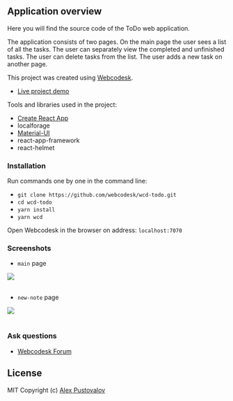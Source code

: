## Application overview

Here you will find the source code of the ToDo web application. 

The application consists of two pages.
On the main page the user sees a list of all the tasks. The user can separately view the completed and unfinished tasks.
The user can delete tasks from the list. The user adds a new task on another page.

This project was created using [Webcodesk](https://github.com/webcodesk/webcodesk-srv). 

* [Live project demo](https://ide.webcodesk.com/?appDemo=https://wcd-todo-demo.web.app/) 

Tools and libraries used in the project:

* [Create React App](https://github.com/facebook/create-react-app)
* localforage
* [Material-UI](https://material-ui.com/)
* react-app-framework
* react-helmet

### Installation

Run commands one by one in the command line:

* `git clone https://github.com/webcodesk/wcd-todo.git`
* `cd wcd-todo`
* `yarn install`
* `yarn wcd`

Open Webcodesk in the browser on address: `localhost:7070`


### Screenshots

* `main` page

<a href="https://raw.githubusercontent.com/webcodesk/wcd-todo/master/img/main-page.png" target="_blank">
<img src="https://raw.githubusercontent.com/webcodesk/wcd-todo/master/img/main-page.png" />
</a>
<br/>
<br/>


* `new-note` page

<a href="https://raw.githubusercontent.com/webcodesk/wcd-todo/master/img/new-note-page.png" target="_blank">
<img src="https://raw.githubusercontent.com/webcodesk/wcd-todo/master/img/new-note-page.png" />
</a>
<br/>
<br/>

### Ask questions

* [Webcodesk Forum](https://www.reddit.com/r/webcodesk/)

## License

MIT
Copyright (c) [Alex Pustovalov](https://github.com/ipselon)
